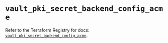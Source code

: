 # `vault_pki_secret_backend_config_acme`

Refer to the Terraform Registry for docs: [`vault_pki_secret_backend_config_acme`](https://registry.terraform.io/providers/hashicorp/vault/4.7.0/docs/resources/pki_secret_backend_config_acme).

